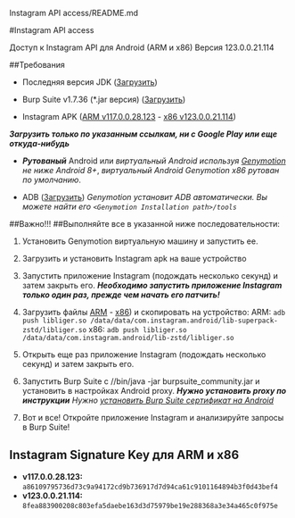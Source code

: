 Instagram API access/README.md 

#Instagram API access

Доступ к Instagram API для Android (ARM и x86) Версия 123.0.0.21.114

##Требования

* Последняя версия  JDK ([Загрузить](https://www.oracle.com/technetwork/java/javase/downloads/jdk11-downloads-5066655.html))

* Burp Suite v1.7.36 (*.jar версия) ([Загрузить](https://portswigger.net/burp/releasesarchive/community))

* Instagram APK ([ARM v117.0.0.28.123](https://www.apkmirror.com/apk/instagram/instagram-instagram/instagram-instagram-117-0-0-28-123-release/instagram-117-0-0-28-123-3-android-apk-download/)  - 
[x86 v123.0.0.21.114](https://www.apkmirror.com/apk/instagram/instagram-instagram/instagram-instagram-123-0-0-21-114-release/instagram-123-0-0-21-114-2-android-apk-download/))

***Загрузить только по указанным ссылкам, ни с Google Play или еще откуда-нибудь***

* ***Рутованый*** Android или
*виртуальный Android используя
    [Genymotion](https://www.genymotion.com/) не ниже Android 8+*,
    *виртуальный Android Genymotion x86 рутован по умолчанию*.

* ADB ([Загрузить](https://developer.android.com/studio/releases/platform-tools.html))
    *Genymotion установит ADB автоматически. Вы можете найти его `<Genymotion Installation path>/tools`*
    
##Важно!!! 
##Выполняйте все в указанной ниже последовательности:


1. Установить Genymotion виртуальную машину и запустить ее.

2. Загрузить и установить Instagram apk на ваше устройство

3. Запустить приложение Instagram (подождать несколько секунд) и затем закрыть его.
***Необходимо запустить приложение Instagram только один раз, прежде чем начать его патчить!***

4. Загрузить файлы [ARM](https://github.com/vitaloldos/Get_Instagram_API/tree/master/arm) - [x86](https://github.com/vitaloldos/Get_Instagram_API/tree/master/x86)) и скопировать на устройство:
ARM: `adb push libliger.so /data/data/com.instagram.android/lib-superpack-zstd/libliger.so`
x86: `adb push libliger.so /data/data/com.instagram.android/lib-zstd/libliger.so`

5. Открыть еще раз приложение Instagram (подождать несколько секунд) и затем закрыть его.

6. Запустить Burp Suite с /<JDK Installation path>/bin/java -jar burpsuite_community.jar и установить в настройках Android proxy.
***Нужно установить proxy по инструкции***
*Нужно [установить Burp Suite сертификат на Android](https://distributedcompute.com/2017/12/12/tech-note-installing-burp-certificate-on-android/)*

7. Вот и все! Откройте приложение Instagram и анализируйте запросы в Burp Suite!

## Instagram Signature Key для ARM и x86

* **v117.0.0.28.123:** `a86109795736d73c9a94172cd9b736917d7d94ca61c9101164894b3f0d43bef4`
* **v123.0.0.21.114:** `8fea883900208c803efa5daebe163d3d75979be19e288368a3e34a465c0f975e`
